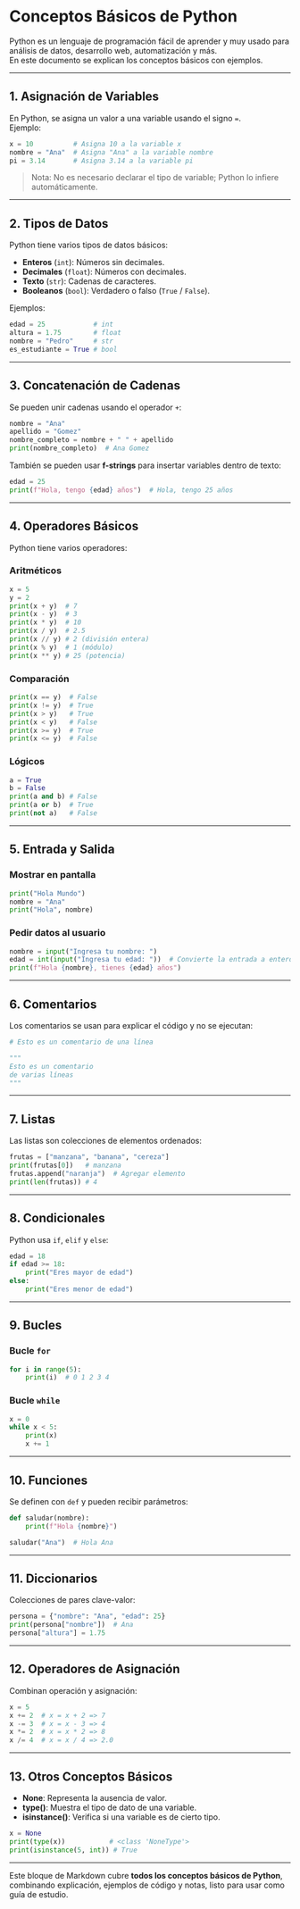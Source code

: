 
# Conceptos Básicos de Python

Python es un lenguaje de programación fácil de aprender y muy usado para análisis de datos, desarrollo web, automatización y más.  
En este documento se explican los conceptos básicos con ejemplos.

---

## 1. Asignación de Variables

En Python, se asigna un valor a una variable usando el signo `=`.  
Ejemplo:

```python
x = 10          # Asigna 10 a la variable x
nombre = "Ana"  # Asigna "Ana" a la variable nombre
pi = 3.14       # Asigna 3.14 a la variable pi
```

> Nota: No es necesario declarar el tipo de variable; Python lo infiere automáticamente.

---

## 2. Tipos de Datos

Python tiene varios tipos de datos básicos:

- **Enteros** (`int`): Números sin decimales.
- **Decimales** (`float`): Números con decimales.
- **Texto** (`str`): Cadenas de caracteres.
- **Booleanos** (`bool`): Verdadero o falso (`True` / `False`).

Ejemplos:

```python
edad = 25            # int
altura = 1.75        # float
nombre = "Pedro"     # str
es_estudiante = True # bool
```

---

## 3. Concatenación de Cadenas

Se pueden unir cadenas usando el operador `+`:

```python
nombre = "Ana"
apellido = "Gomez"
nombre_completo = nombre + " " + apellido
print(nombre_completo)  # Ana Gomez
```

También se pueden usar **f-strings** para insertar variables dentro de texto:

```python
edad = 25
print(f"Hola, tengo {edad} años")  # Hola, tengo 25 años
```

---

## 4. Operadores Básicos

Python tiene varios operadores:

### Aritméticos
```python
x = 5
y = 2
print(x + y)  # 7
print(x - y)  # 3
print(x * y)  # 10
print(x / y)  # 2.5
print(x // y) # 2 (división entera)
print(x % y)  # 1 (módulo)
print(x ** y) # 25 (potencia)
```

### Comparación
```python
print(x == y)  # False
print(x != y)  # True
print(x > y)   # True
print(x < y)   # False
print(x >= y)  # True
print(x <= y)  # False
```

### Lógicos
```python
a = True
b = False
print(a and b) # False
print(a or b)  # True
print(not a)   # False
```

---

## 5. Entrada y Salida

### Mostrar en pantalla
```python
print("Hola Mundo")
nombre = "Ana"
print("Hola", nombre)
```

### Pedir datos al usuario
```python
nombre = input("Ingresa tu nombre: ")
edad = int(input("Ingresa tu edad: "))  # Convierte la entrada a entero
print(f"Hola {nombre}, tienes {edad} años")
```

---

## 6. Comentarios

Los comentarios se usan para explicar el código y no se ejecutan:

```python
# Esto es un comentario de una línea

"""
Esto es un comentario
de varias líneas
"""
```

---

## 7. Listas

Las listas son colecciones de elementos ordenados:

```python
frutas = ["manzana", "banana", "cereza"]
print(frutas[0])   # manzana
frutas.append("naranja")  # Agregar elemento
print(len(frutas)) # 4
```

---

## 8. Condicionales

Python usa `if`, `elif` y `else`:

```python
edad = 18
if edad >= 18:
    print("Eres mayor de edad")
else:
    print("Eres menor de edad")
```

---

## 9. Bucles

### Bucle `for`
```python
for i in range(5):
    print(i)  # 0 1 2 3 4
```

### Bucle `while`
```python
x = 0
while x < 5:
    print(x)
    x += 1
```

---

## 10. Funciones

Se definen con `def` y pueden recibir parámetros:

```python
def saludar(nombre):
    print(f"Hola {nombre}")

saludar("Ana")  # Hola Ana
```

---

## 11. Diccionarios

Colecciones de pares clave-valor:

```python
persona = {"nombre": "Ana", "edad": 25}
print(persona["nombre"])  # Ana
persona["altura"] = 1.75
```

---

## 12. Operadores de Asignación

Combinan operación y asignación:

```python
x = 5
x += 2  # x = x + 2 => 7
x -= 3  # x = x - 3 => 4
x *= 2  # x = x * 2 => 8
x /= 4  # x = x / 4 => 2.0
```

---

## 13. Otros Conceptos Básicos

- **None**: Representa la ausencia de valor.
- **type()**: Muestra el tipo de dato de una variable.
- **isinstance()**: Verifica si una variable es de cierto tipo.

```python
x = None
print(type(x))           # <class 'NoneType'>
print(isinstance(5, int)) # True
```

---

Este bloque de Markdown cubre **todos los conceptos básicos de Python**, combinando explicación, ejemplos de código y notas, listo para usar como guía de estudio.
```
